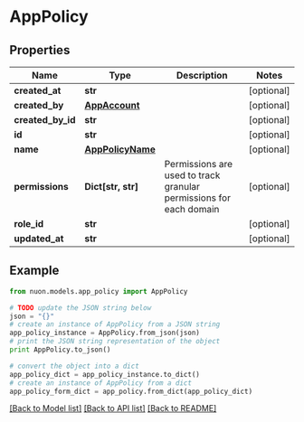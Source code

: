 # AppPolicy


## Properties

Name | Type | Description | Notes
------------ | ------------- | ------------- | -------------
**created_at** | **str** |  | [optional] 
**created_by** | [**AppAccount**](AppAccount.md) |  | [optional] 
**created_by_id** | **str** |  | [optional] 
**id** | **str** |  | [optional] 
**name** | [**AppPolicyName**](AppPolicyName.md) |  | [optional] 
**permissions** | **Dict[str, str]** | Permissions are used to track granular permissions for each domain | [optional] 
**role_id** | **str** |  | [optional] 
**updated_at** | **str** |  | [optional] 

## Example

```python
from nuon.models.app_policy import AppPolicy

# TODO update the JSON string below
json = "{}"
# create an instance of AppPolicy from a JSON string
app_policy_instance = AppPolicy.from_json(json)
# print the JSON string representation of the object
print AppPolicy.to_json()

# convert the object into a dict
app_policy_dict = app_policy_instance.to_dict()
# create an instance of AppPolicy from a dict
app_policy_form_dict = app_policy.from_dict(app_policy_dict)
```
[[Back to Model list]](../README.md#documentation-for-models) [[Back to API list]](../README.md#documentation-for-api-endpoints) [[Back to README]](../README.md)


